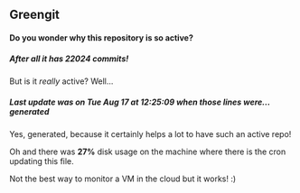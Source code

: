 ## Greengit

#### Do you wonder why this repository is so active?

##### After all it has 22024 commits!

But is it *really* active? Well...

##### Last update was on Tue Aug 17 at 12:25:09 when those lines were... generated

Yes, generated, because it certainly helps a lot to have such an active repo!

Oh and there was **27%** disk usage on the machine
where there is the cron updating this file.

Not the best way to monitor a VM in the cloud but it works! :)
